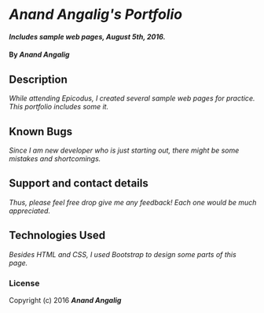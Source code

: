 # _Anand Angalig's Portfolio_

#### _Includes sample web pages, August 5th, 2016._

#### By _**Anand Angalig**_

## Description

_While attending Epicodus, I created several sample web pages for practice. This portfolio includes some it._


## Known Bugs

_Since I am new developer who is just starting out, there might be some mistakes and shortcomings._

## Support and contact details

_Thus, please feel free drop give me any feedback! Each one would be much appreciated._

## Technologies Used

_Besides HTML and CSS, I used Bootstrap to design some parts of this page._

### License

Copyright (c) 2016 **_Anand Angalig_**

